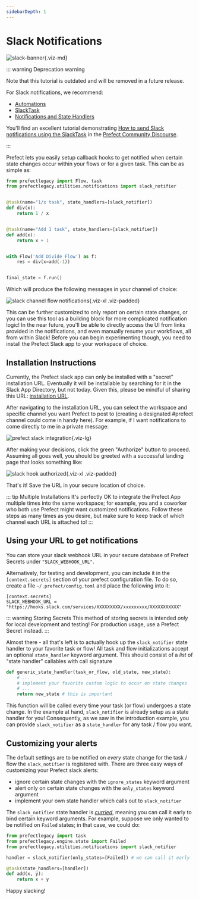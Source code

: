 ```yaml
---
sidebarDepth: 1
---
```


# Slack Notifications

![slack-banner](https://uploads-ssl.webflow.com/5ba446b0e783e26d5a2f2382/5bc4f20bd534b99be66f24aa_slack.png){.viz-md}

::: warning Deprecation warning

Note that this tutorial is outdated and will be removed in a future release.

For Slack notifications, we recommend:

- [Automations](/orchestration/ui/automations.html)
- [SlackTask](/api/latest/tasks/notifications.html#slacktask)
- [Notifications and State Handlers](/core/concepts/notifications.html)

You'll find an excellent tutorial demonstrating [How to send Slack notifications using the SlackTask](https://discourse.prefectlegacy.io/t/how-to-send-slack-notifications-using-the-slacktask/497) in the [Prefect Community Discourse](https://discourse.prefectlegacy.io/).

:::

Prefect lets you easily setup callback hooks to get notified when certain state changes occur within your flows or for a given task.
This can be as simple as:

```python
from prefectlegacy import Flow, task
from prefectlegacy.utilities.notifications import slack_notifier


@task(name="1/x task", state_handlers=[slack_notifier])
def div(x):
    return 1 / x


@task(name="Add 1 task", state_handlers=[slack_notifier])
def add(x):
    return x + 1


with Flow('Add Divide Flow') as f:
    res = div(x=add(-1))


final_state = f.run()
```

Which will produce the following messages in your channel of choice:

![slack channel flow notifications](/example_slack.png){.viz-xl .viz-padded}

This can be further customized to only report on certain state changes, or you can use this tool as a building block for more complicated notification logic!
In the near future, you'll be able to directly access the UI from links provided in the notifications, and even manually resume your workflows, all from within Slack!
Before you can begin experimenting though, you need to install the Prefect Slack app to your workspace of choice.

## Installation Instructions

Currently, the Prefect slack app can only be installed with a "secret" installation URL. Eventually it will be installable by searching for it in the Slack App Directory, but not today. Given this, please be mindful of sharing this URL: [installation URL](https://prefect-slack.appspot.com).

After navigating to the installation URL, you can select the workspace and specific channel you want Prefect to post to (creating a designated #prefect channel could come in handy here). For example, if I want notifications to come directly to me in a private message:

![prefect slack integration](/slack_page1.png){.viz-lg}

After making your decisions, click the green "Authorize" button to proceed. Assuming all goes well, you should be greeted with a successful landing page that looks something like:

![slack hook authorized](/slack_page2.png){.viz-xl .viz-padded}

That's it! Save the URL in your secure location of choice.

::: tip Multiple Installations
It's perfectly OK to integrate the Prefect App multiple times into the same workspace; for example, you and a coworker who both use Prefect might want customized notifications. Follow these steps as many times as you desire, but make sure to keep track of which channel each URL is attached to!
:::

## Using your URL to get notifications

You can store your slack webhook URL in your secure database of Prefect Secrets under `"SLACK_WEBHOOK_URL"`. 

Alternatively, for testing and development, you can include it in the `[context.secrets]` section of your prefect configuration file. To do so, create a file `~/.prefect/config.toml` and place the following into it:

```
[context.secrets]
SLACK_WEBHOOK_URL = "https://hooks.slack.com/services/XXXXXXXXX/xxxxxxxxx/XXXXXXXXXXX"
```

::: warning Storing Secrets
This method of storing secrets is intended _only_ for local development and testing! For production usage, use a Prefect Secret instead.
:::

Almost there - all that's left is to actually hook up the `slack_notifier` state handler to your favorite task or flow! All task and flow initializations accept an optional `state_handler` keyword argument. This should consist of a _list_ of "state handler" callables with call signature

```python
def generic_state_handler(task_or_flow, old_state, new_state):
    # ...
    # implement your favorite custom logic to occur on state changes
    # ...
    return new_state # this is important
```

This function will be called every time your task (or flow) undergoes a state change. In the example at hand, `slack_notifier` is already setup as a state handler for you!
Consequently, as we saw in the introduction example, you can provide `slack_notifier` as a `state_handler` for any task / flow you want.

## Customizing your alerts

The default settings are to be notified on _every_ state change for the task / flow the `slack_notifier` is registered with. There are three easy ways of customizing your Prefect slack alerts:

- ignore certain state changes with the `ignore_states` keyword argument
- alert only on certain state changes with the `only_states` keyword argument
- implement your own state handler which calls out to `slack_notifier`

The `slack_notifier` state handler is [_curried_](https://en.wikipedia.org/wiki/Currying), meaning you can call it early to bind certain keyword arguments. For example, suppose we only wanted to be notified on `Failed` states; in that case, we could do:

```python
from prefectlegacy import task
from prefectlegacy.engine.state import Failed
from prefectlegacy.utilities.notifications import slack_notifier

handler = slack_notifier(only_states=[Failed]) # we can call it early

@task(state_handlers=[handler])
def add(x, y):
    return x + y
```

Happy slacking!
